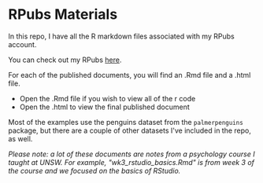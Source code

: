 # RPubs Materials

In this repo, I have all the R markdown files associated with my RPubs account.

You can check out my RPubs [here](https://rpubs.com/jsloane).

For each of the published documents, you will find an .Rmd file and a .html file. 
- Open the .Rmd file if you wish to view all of the r code
- Open the .html to view the final published document

Most of the examples use the penguins dataset from the `palmerpenguins` package, but there are a couple of other datasets I've included in the repo, as well. 

*Please note: a lot of these documents are notes from a psychology course I taught at UNSW. For example, "wk3_rstudio_basics.Rmd" is from week 3 of the course and we focused on the basics of RStudio.* 
